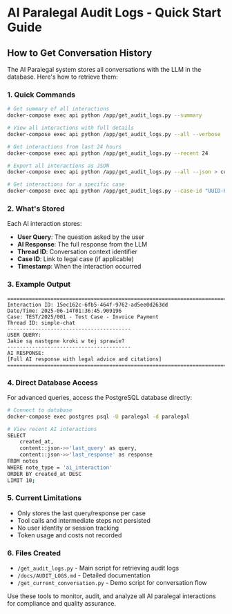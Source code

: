 # AI Paralegal Audit Logs - Quick Start Guide

## How to Get Conversation History

The AI Paralegal system stores all conversations with the LLM in the database. Here's how to retrieve them:

### 1. Quick Commands

```bash
# Get summary of all interactions
docker-compose exec api python /app/get_audit_logs.py --summary

# View all interactions with full details
docker-compose exec api python /app/get_audit_logs.py --all --verbose

# Get interactions from last 24 hours
docker-compose exec api python /app/get_audit_logs.py --recent 24

# Export all interactions as JSON
docker-compose exec api python /app/get_audit_logs.py --all --json > conversations.json

# Get interactions for a specific case
docker-compose exec api python /app/get_audit_logs.py --case-id "UUID-HERE"
```

### 2. What's Stored

Each AI interaction stores:
- **User Query**: The question asked by the user
- **AI Response**: The full response from the LLM
- **Thread ID**: Conversation context identifier
- **Case ID**: Link to legal case (if applicable)
- **Timestamp**: When the interaction occurred

### 3. Example Output

```
================================================================================
Interaction ID: 15ec162c-6fb5-464f-9762-ad5ee0d263dd
Date/Time: 2025-06-14T01:36:45.909196
Case: TEST/2025/001 - Test Case - Invoice Payment
Thread ID: simple-chat
----------------------------------------
USER QUERY:
Jakie są następne kroki w tej sprawie?
----------------------------------------
AI RESPONSE:
[Full AI response with legal advice and citations]
================================================================================
```

### 4. Direct Database Access

For advanced queries, access the PostgreSQL database directly:

```bash
# Connect to database
docker-compose exec postgres psql -U paralegal -d paralegal

# View recent AI interactions
SELECT 
    created_at,
    content::json->>'last_query' as query,
    content::json->>'last_response' as response
FROM notes 
WHERE note_type = 'ai_interaction'
ORDER BY created_at DESC
LIMIT 10;
```

### 5. Current Limitations

- Only stores the last query/response per case
- Tool calls and intermediate steps not persisted
- No user identity or session tracking
- Token usage and costs not recorded

### 6. Files Created

- `/get_audit_logs.py` - Main script for retrieving audit logs
- `/docs/AUDIT_LOGS.md` - Detailed documentation
- `/get_current_conversation.py` - Demo script for conversation flow

Use these tools to monitor, audit, and analyze all AI paralegal interactions for compliance and quality assurance.
